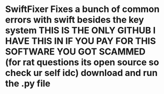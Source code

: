 # SwiftFixer Fixes a bunch of common errors with swift besides the key system THIS IS THE ONLY GITHUB I HAVE THIS IN IF YOU PAY FOR THIS SOFTWARE YOU GOT SCAMMED (for rat questions its open source so check ur self idc) download and run the .py file
